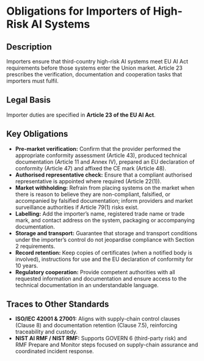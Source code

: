 # Obligations for Importers of High-Risk AI Systems

## Description

Importers ensure that third-country high-risk AI systems meet EU AI Act requirements before those systems enter the Union market. Article 23 prescribes the verification, documentation and cooperation tasks that importers must fulfil.

## Legal Basis

Importer duties are specified in **Article 23 of the EU AI Act**.

## Key Obligations

* **Pre-market verification:** Confirm that the provider performed the appropriate conformity assessment (Article 43), produced technical documentation (Article 11 and Annex IV), prepared an EU declaration of conformity (Article 47) and affixed the CE mark (Article 48).
* **Authorised representative check:** Ensure that a compliant authorised representative is appointed where required (Article 22(1)).
* **Market withholding:** Refrain from placing systems on the market when there is reason to believe they are non-compliant, falsified, or accompanied by falsified documentation; inform providers and market surveillance authorities if Article 79(1) risks exist.
* **Labelling:** Add the importer’s name, registered trade name or trade mark, and contact address on the system, packaging or accompanying documentation.
* **Storage and transport:** Guarantee that storage and transport conditions under the importer’s control do not jeopardise compliance with Section 2 requirements.
* **Record retention:** Keep copies of certificates (when a notified body is involved), instructions for use and the EU declaration of conformity for 10 years.
* **Regulatory cooperation:** Provide competent authorities with all requested information and documentation and ensure access to the technical documentation in an understandable language.

## Traces to Other Standards

* **ISO/IEC 42001 & 27001:** Aligns with supply-chain control clauses (Clause 8) and documentation retention (Clause 7.5), reinforcing traceability and custody.
* **NIST AI RMF / NIST RMF:** Supports GOVERN 6 (third-party risk) and RMF Prepare and Monitor steps focused on supply-chain assurance and coordinated incident response.
